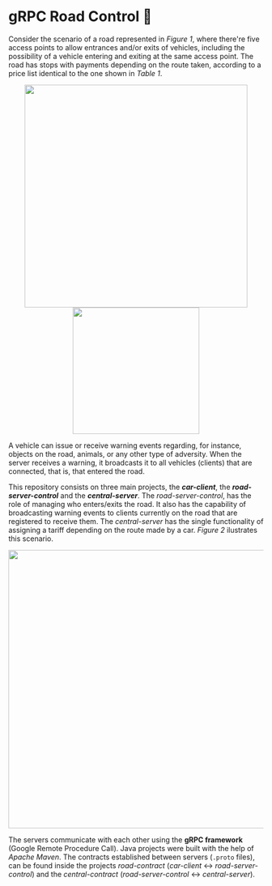 # gRPC Road Control 🚗
Consider the scenario of a road represented in _Figure 1_, where there're five access points to allow entrances and/or exits of vehicles, including the possibility of a vehicle entering and exiting at the same access point. The road has stops with payments depending on the route taken, according to a price list identical to the one shown in _Table 1_.

<p align="center">
  <img src="https://user-images.githubusercontent.com/47757441/210454605-90486e4d-89b0-48ac-ad6b-5dbfb67ede80.png" width="440">
  <img src="https://user-images.githubusercontent.com/47757441/210454627-fb6707b2-9360-4751-b6df-5f632d363346.png" width="250">
</p>

A vehicle can issue or receive warning events regarding, for instance, objects on the road, animals, or any other type of adversity. When the server receives a warning, it broadcasts it to all vehicles (clients) that are connected, that is, that entered the road.

This repository consists on three main projects, the **_car-client_**, the **_road-server-control_** and the **_central-server_**. The *road-server-control*, has the role of managing who enters/exits the road. It also has the capability of broadcasting warning events to clients currently on the road that are registered to receive them. The _central-server_ has the single functionality of assigning a tariff depending on the route made by a car. _Figure 2_ ilustrates this scenario.

<p align="center">
  <img src="https://user-images.githubusercontent.com/47757441/210455373-f2b3ad9b-2c2e-46b1-9708-9feb4fe73c98.png" width="550">
</p>

The servers communicate with each other using the **gRPC framework** (Google Remote Procedure Call). Java projects were built with the help of _Apache Maven_. The contracts established between servers (`.proto` files), can be found inside the projects _road-contract_ (_car-client_ <-> _road-server-control_) and the _central-contract_ (_road-server-control_ <-> _central-server_).
